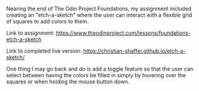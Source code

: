 Nearing the end of The Odin Project Foundations, my assignment included creating an "etch-a-sketch" where the user can interact with a flexible grid of squares to add colors to them. 

Link to assignment: https://www.theodinproject.com/lessons/foundations-etch-a-sketch

Link to completed live version: https://christian-shaffer.github.io/etch-a-sketch/

One thing I may go back and do is add a toggle feature so that the user can select between having the colors be filled in simply by hovering over the squares or when holding the mouse button down.